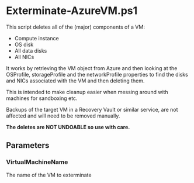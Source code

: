 # Exterminate-AzureVM.ps1

This script deletes all of the (major) components of a VM:
* Compute instance
* OS disk
* All data disks
* All NICs

It works by retrieving the VM object from Azure and then looking at the OSProfile, storageProfile and the networkProfile properties to find the disks and NICs associated with the VM and then deleting them.

This is intended to make cleanup easier when messing around with machines for sandboxing etc.  

Backups of the target VM in a Recovery Vault or similar service, are not affected and will need to be removed manually.

**The deletes are NOT UNDOABLE so use with care.**

## Parameters

### **VirtualMachineName**

The name of the VM to exterminate